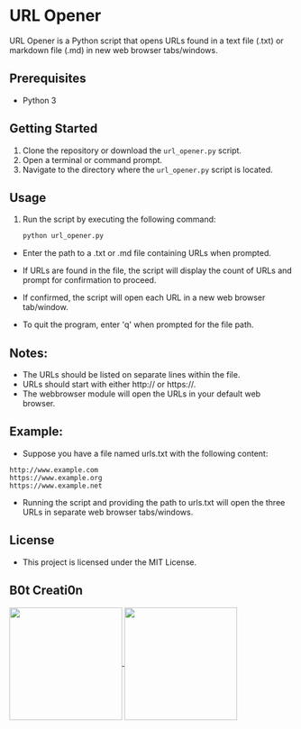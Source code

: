# URL Opener

URL Opener is a Python script that opens URLs found in a text file (.txt) or markdown file (.md) in new web browser tabs/windows.

## Prerequisites

- Python 3

## Getting Started

1. Clone the repository or download the `url_opener.py` script.
2. Open a terminal or command prompt.
3. Navigate to the directory where the `url_opener.py` script is located.

## Usage

1. Run the script by executing the following command:

   ```bash
   python url_opener.py
   ```
- Enter the path to a .txt or .md file containing URLs when prompted.

- If URLs are found in the file, the script will display the count of URLs and prompt for confirmation to proceed.
- If confirmed, the script will open each URL in a new web browser tab/window.
- To quit the program, enter 'q' when prompted for the file path.

## Notes:

- The URLs should be listed on separate lines within the file.
- URLs should start with either http:// or https://.
- The webbrowser module will open the URLs in your default web browser.

## Example:

- Suppose you have a file named urls.txt with the following content:

```
http://www.example.com
https://www.example.org
https://www.example.net
```
- Running the script and providing the path to urls.txt will open the three URLs in separate web browser tabs/windows.

## License
- This project is licensed under the MIT License.

## B0t Creati0n
<a href="https://github.com/anuraghazra/github-readme-stats">
  <img height=200 align="center" src="https://github-readme-stats.vercel.app/api?username=b0tcreati0n&show_icons=true&theme=cobalt&hide_rank=true" />
</a>
<a href="https://github.com/anuraghazra/convoychat">
  <img height=200 align="center" src="https://github-readme-stats.vercel.app/api/top-langs?username=b0tcreati0n&layout=compact&langs_count=8&card_width=320&theme=cobalt" />
</a>
